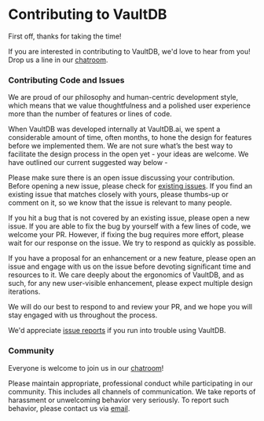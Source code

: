 # Contributing to VaultDB

First off, thanks for taking the time!

If you are interested in contributing to VaultDB, we'd love to hear from you! Drop us a
line in our [chatroom](http://chat.vaultdb.ai/).

### Contributing Code and Issues

We are proud of our philosophy and human-centric development style, which means that we
value thoughtfulness and a polished user experience more than the number of features or
lines of code.

When VaultDB was developed internally at VaultDB.ai, we spent a considerable amount of
time, often months, to hone the design for features before we implemented them. We are
not sure what’s the best way to facilitate the design process in the open yet - your
ideas are welcome. We have outlined our current suggested way below -

Please make sure there is an open issue discussing your contribution. Before opening a
new issue, please check for [existing
issues](https://github.com/vaultdbai/vaultdb-docs/issues?q=is%3Aissue). If you find an
existing issue that matches closely with yours, please thumbs-up or comment on it, so we
know that the issue is relevant to many people.

If you hit a bug that is not covered by an existing issue, please open a new issue. If
you are able to fix the bug by yourself with a few lines of code, we welcome your PR.
However, if fixing the bug requires more effort, please wait for our response on the
issue. We try to respond as quickly as possible.

If you have a proposal for an enhancement or a new feature, please open an issue and
engage with us on the issue before devoting significant time and resources to it. We
care deeply about the ergonomics of VaultDB, and as such, for any new user-visible
enhancement, please expect multiple design iterations.

We will do our best to respond to and review your PR, and we hope you will stay engaged
with us throughout the process.

We'd appreciate [issue reports](https://github.com/vaultdbai/vaultdb-docs/issues) if you run
into trouble using VaultDB.

### Community

Everyone is welcome to join us in our [chatroom](http://chat.vaultdb.ai/)!

Please maintain appropriate, professional conduct while participating in our community.
This includes all channels of communication. We take reports of harassment or
unwelcoming behavior very seriously. To report such behavior, please contact us via
[email](mailto:help@vaultdb.ai).
